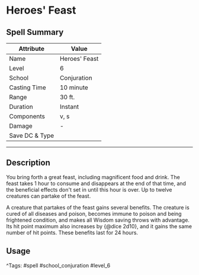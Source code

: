 # Heroes' Feast

## Spell Summary

| Attribute        | Value                  |
|------------------|------------------------|
| Name             | Heroes' Feast                 |
| Level            | 6                |
| School           | Conjuration          |
| Casting Time     | 10 minute              |
| Range            | 30 ft.            |
| Duration         | Instant             |
| Components       | v, s             |
| Damage           | -               |
| Save DC & Type   |              |

---

## Description

You bring forth a great feast, including magnificent food and drink. The feast takes 1 hour to consume and disappears at the end of that time, and the beneficial effects don't set in until this hour is over. Up to twelve creatures can partake of the feast.

A creature that partakes of the feast gains several benefits. The creature is cured of all diseases and poison, becomes immune to poison and being frightened condition, and makes all Wisdom saving throws with advantage. Its hit point maximum also increases by {@dice 2d10}, and it gains the same number of hit points. These benefits last for 24 hours.

## Usage


^Tags: #spell #school_conjuration #level_6